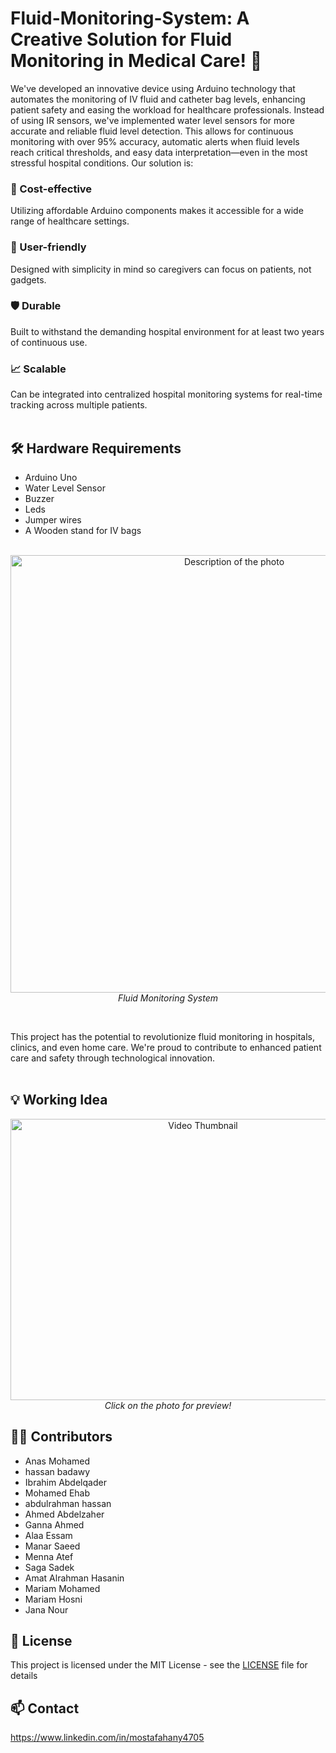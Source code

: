 # Fluid-Monitoring-System: A Creative Solution for Fluid Monitoring in Medical Care! 🎉
We've developed an innovative device using Arduino technology that automates the monitoring of IV fluid and catheter bag levels, enhancing patient safety and easing the workload for healthcare professionals.
Instead of using IR sensors, we've implemented water level sensors for more accurate and reliable fluid level detection. This allows for continuous monitoring with over 95% accuracy, automatic alerts when fluid levels reach critical thresholds, and easy data interpretation—even in the most stressful hospital conditions.
Our solution is:

### 💸 Cost-effective
Utilizing affordable Arduino components makes it accessible for a wide range of healthcare settings.

### 🤝 User-friendly
Designed with simplicity in mind so caregivers can focus on patients, not gadgets.

### 🛡️ Durable 
Built to withstand the demanding hospital environment for at least two years of continuous use.

### 📈 Scalable
Can be integrated into centralized hospital monitoring systems for real-time tracking across multiple patients.<br><br>

## 🛠️ Hardware Requirements
- Arduino Uno
- Water Level Sensor
- Buzzer
- Leds
- Jumper wires
- A Wooden stand for IV bags
  <br><br>


<p align="center">
  <img src="https://github.com/user-attachments/assets/e6123c97-33fb-48a3-8df5-8ec48ad41e06" alt="Description of the photo" width="700" height="700">
  <br>
  <em>Fluid Monitoring System</em>
</p> <br>


This project has the potential to revolutionize fluid monitoring in hospitals, clinics, and even home care. We're proud to contribute to enhanced patient care and safety through technological innovation. <br><br>

## 💡 Working Idea

<p align="center">
  <a href="https://drive.google.com/file/d/1gQogw5oLBsvxGvlSCU5B7RJs8SmAWXEq/view?usp=sharing">
    <img src="https://github.com/user-attachments/assets/3480f0e2-ba34-4819-ae9a-3291e4331128" alt="Video Thumbnail" width="600" height="450">
  </a>
  <br> <em>Click on the photo for preview!</em>
  </p>





## 🦸‍♂️ Contributors
- Anas Mohamed
- hassan badawy
- Ibrahim Abdelqader
- Mohamed Ehab
- abdulrahman hassan
- Ahmed Abdelzaher
- Ganna Ahmed
- Alaa Essam
- Manar Saeed
- Menna Atef
- Saga Sadek
- Amat Alrahman Hasanin
- Mariam Mohamed
- Mariam Hosni
- Jana Nour

## 🧾 License
This project is licensed under the MIT License - see the [LICENSE](https://github.com/Jiro75/Fluid-Monitoring-System/blob/e4fb2c99507b4825e517b3dff86037bd393f3438/LICENSE) file for details
## 📫 Contact
https://www.linkedin.com/in/mostafahany4705
